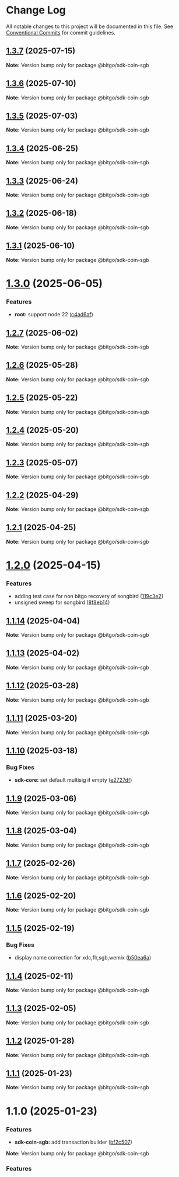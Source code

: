 # Change Log

All notable changes to this project will be documented in this file.
See [Conventional Commits](https://conventionalcommits.org) for commit guidelines.

## [1.3.7](https://github.com/BitGo/BitGoJS/compare/@bitgo/sdk-coin-sgb@1.3.6...@bitgo/sdk-coin-sgb@1.3.7) (2025-07-15)

**Note:** Version bump only for package @bitgo/sdk-coin-sgb

## [1.3.6](https://github.com/BitGo/BitGoJS/compare/@bitgo/sdk-coin-sgb@1.3.5...@bitgo/sdk-coin-sgb@1.3.6) (2025-07-10)

**Note:** Version bump only for package @bitgo/sdk-coin-sgb

## [1.3.5](https://github.com/BitGo/BitGoJS/compare/@bitgo/sdk-coin-sgb@1.3.4...@bitgo/sdk-coin-sgb@1.3.5) (2025-07-03)

**Note:** Version bump only for package @bitgo/sdk-coin-sgb

## [1.3.4](https://github.com/BitGo/BitGoJS/compare/@bitgo/sdk-coin-sgb@1.3.3...@bitgo/sdk-coin-sgb@1.3.4) (2025-06-25)

**Note:** Version bump only for package @bitgo/sdk-coin-sgb

## [1.3.3](https://github.com/BitGo/BitGoJS/compare/@bitgo/sdk-coin-sgb@1.3.2...@bitgo/sdk-coin-sgb@1.3.3) (2025-06-24)

**Note:** Version bump only for package @bitgo/sdk-coin-sgb

## [1.3.2](https://github.com/BitGo/BitGoJS/compare/@bitgo/sdk-coin-sgb@1.3.1...@bitgo/sdk-coin-sgb@1.3.2) (2025-06-18)

**Note:** Version bump only for package @bitgo/sdk-coin-sgb

## [1.3.1](https://github.com/BitGo/BitGoJS/compare/@bitgo/sdk-coin-sgb@1.3.0...@bitgo/sdk-coin-sgb@1.3.1) (2025-06-10)

**Note:** Version bump only for package @bitgo/sdk-coin-sgb

# [1.3.0](https://github.com/BitGo/BitGoJS/compare/@bitgo/sdk-coin-sgb@1.2.7...@bitgo/sdk-coin-sgb@1.3.0) (2025-06-05)

### Features

- **root:** support node 22 ([c4ad6af](https://github.com/BitGo/BitGoJS/commit/c4ad6af2e8896221417c303f0f6b84652b493216))

## [1.2.7](https://github.com/BitGo/BitGoJS/compare/@bitgo/sdk-coin-sgb@1.2.6...@bitgo/sdk-coin-sgb@1.2.7) (2025-06-02)

**Note:** Version bump only for package @bitgo/sdk-coin-sgb

## [1.2.6](https://github.com/BitGo/BitGoJS/compare/@bitgo/sdk-coin-sgb@1.2.5...@bitgo/sdk-coin-sgb@1.2.6) (2025-05-28)

**Note:** Version bump only for package @bitgo/sdk-coin-sgb

## [1.2.5](https://github.com/BitGo/BitGoJS/compare/@bitgo/sdk-coin-sgb@1.2.4...@bitgo/sdk-coin-sgb@1.2.5) (2025-05-22)

**Note:** Version bump only for package @bitgo/sdk-coin-sgb

## [1.2.4](https://github.com/BitGo/BitGoJS/compare/@bitgo/sdk-coin-sgb@1.2.3...@bitgo/sdk-coin-sgb@1.2.4) (2025-05-20)

**Note:** Version bump only for package @bitgo/sdk-coin-sgb

## [1.2.3](https://github.com/BitGo/BitGoJS/compare/@bitgo/sdk-coin-sgb@1.2.2...@bitgo/sdk-coin-sgb@1.2.3) (2025-05-07)

**Note:** Version bump only for package @bitgo/sdk-coin-sgb

## [1.2.2](https://github.com/BitGo/BitGoJS/compare/@bitgo/sdk-coin-sgb@1.2.1...@bitgo/sdk-coin-sgb@1.2.2) (2025-04-29)

**Note:** Version bump only for package @bitgo/sdk-coin-sgb

## [1.2.1](https://github.com/BitGo/BitGoJS/compare/@bitgo/sdk-coin-sgb@1.2.0...@bitgo/sdk-coin-sgb@1.2.1) (2025-04-25)

**Note:** Version bump only for package @bitgo/sdk-coin-sgb

# [1.2.0](https://github.com/BitGo/BitGoJS/compare/@bitgo/sdk-coin-sgb@1.1.14...@bitgo/sdk-coin-sgb@1.2.0) (2025-04-15)

### Features

- adding test case for non bitgo recovery of songbird ([119c3e2](https://github.com/BitGo/BitGoJS/commit/119c3e242673864fa2fa3d2ce05d5b9e55345d2d))
- unsigned sweep for songbird ([8f8eb14](https://github.com/BitGo/BitGoJS/commit/8f8eb1453630255940a1e7ebcbaa9d0ae4df13ec))

## [1.1.14](https://github.com/BitGo/BitGoJS/compare/@bitgo/sdk-coin-sgb@1.1.13...@bitgo/sdk-coin-sgb@1.1.14) (2025-04-04)

**Note:** Version bump only for package @bitgo/sdk-coin-sgb

## [1.1.13](https://github.com/BitGo/BitGoJS/compare/@bitgo/sdk-coin-sgb@1.1.12...@bitgo/sdk-coin-sgb@1.1.13) (2025-04-02)

**Note:** Version bump only for package @bitgo/sdk-coin-sgb

## [1.1.12](https://github.com/BitGo/BitGoJS/compare/@bitgo/sdk-coin-sgb@1.1.11...@bitgo/sdk-coin-sgb@1.1.12) (2025-03-28)

**Note:** Version bump only for package @bitgo/sdk-coin-sgb

## [1.1.11](https://github.com/BitGo/BitGoJS/compare/@bitgo/sdk-coin-sgb@1.1.10...@bitgo/sdk-coin-sgb@1.1.11) (2025-03-20)

**Note:** Version bump only for package @bitgo/sdk-coin-sgb

## [1.1.10](https://github.com/BitGo/BitGoJS/compare/@bitgo/sdk-coin-sgb@1.1.9...@bitgo/sdk-coin-sgb@1.1.10) (2025-03-18)

### Bug Fixes

- **sdk-core:** set default multisig if empty ([e2727df](https://github.com/BitGo/BitGoJS/commit/e2727dfc89dd314a607b737e761e5eff824606af))

## [1.1.9](https://github.com/BitGo/BitGoJS/compare/@bitgo/sdk-coin-sgb@1.1.8...@bitgo/sdk-coin-sgb@1.1.9) (2025-03-06)

**Note:** Version bump only for package @bitgo/sdk-coin-sgb

## [1.1.8](https://github.com/BitGo/BitGoJS/compare/@bitgo/sdk-coin-sgb@1.1.5...@bitgo/sdk-coin-sgb@1.1.8) (2025-03-04)

**Note:** Version bump only for package @bitgo/sdk-coin-sgb

## [1.1.7](https://github.com/BitGo/BitGoJS/compare/@bitgo/sdk-coin-sgb@1.1.5...@bitgo/sdk-coin-sgb@1.1.7) (2025-02-26)

**Note:** Version bump only for package @bitgo/sdk-coin-sgb

## [1.1.6](https://github.com/BitGo/BitGoJS/compare/@bitgo/sdk-coin-sgb@1.1.5...@bitgo/sdk-coin-sgb@1.1.6) (2025-02-20)

**Note:** Version bump only for package @bitgo/sdk-coin-sgb

## [1.1.5](https://github.com/BitGo/BitGoJS/compare/@bitgo/sdk-coin-sgb@1.1.4...@bitgo/sdk-coin-sgb@1.1.5) (2025-02-19)

### Bug Fixes

- display name correction for xdc,flr,sgb,wemix ([b50ea6a](https://github.com/BitGo/BitGoJS/commit/b50ea6ad6723e755ac8e5c61380ffe5735d74a4b))

## [1.1.4](https://github.com/BitGo/BitGoJS/compare/@bitgo/sdk-coin-sgb@1.1.3...@bitgo/sdk-coin-sgb@1.1.4) (2025-02-11)

**Note:** Version bump only for package @bitgo/sdk-coin-sgb

## [1.1.3](https://github.com/BitGo/BitGoJS/compare/@bitgo/sdk-coin-sgb@1.1.2...@bitgo/sdk-coin-sgb@1.1.3) (2025-02-05)

**Note:** Version bump only for package @bitgo/sdk-coin-sgb

## [1.1.2](https://github.com/BitGo/BitGoJS/compare/@bitgo/sdk-coin-sgb@1.1.1...@bitgo/sdk-coin-sgb@1.1.2) (2025-01-28)

**Note:** Version bump only for package @bitgo/sdk-coin-sgb

## [1.1.1](https://github.com/BitGo/BitGoJS/compare/@bitgo/sdk-coin-sgb@1.1.0...@bitgo/sdk-coin-sgb@1.1.1) (2025-01-23)

**Note:** Version bump only for package @bitgo/sdk-coin-sgb

# 1.1.0 (2025-01-23)

### Features

- **sdk-coin-sgb:** add transaction builder ([bf2c507](https://github.com/BitGo/BitGoJS/commit/bf2c5079913e9cd3730a9b19e81a704f1db7e211))

**Note:** Version bump only for package @bitgo/sdk-coin-sgb

### Features
